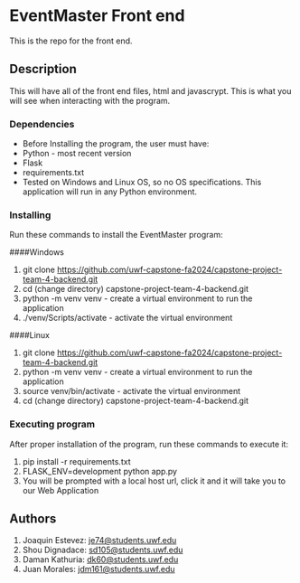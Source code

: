 # EventMaster Front end
This is the repo for the front end.

## Description
This will have all of the front end files, html and javascrypt. This is what you will see when interacting with the program.

### Dependencies
* Before Installing the program, the user must have:
*    Python - most recent version
*    Flask
*    requirements.txt
*    Tested on Windows and Linux OS, so no OS specifications. This application will run in any Python environment.

### Installing
Run these commands to install the EventMaster program:

####Windows
1. git clone https://github.com/uwf-capstone-fa2024/capstone-project-team-4-backend.git
2. cd (change directory) capstone-project-team-4-backend.git
3. python -m venv venv - create a virtual environment to run the application
4. ./venv/Scripts/activate - activate the virtual environment

####Linux
1. git clone https://github.com/uwf-capstone-fa2024/capstone-project-team-4-backend.git
2. python -m venv venv - create a virtual environment to run the application
3. source venv/bin/activate - activate the virtual environment
4. cd (change directory) capstone-project-team-4-backend.git

### Executing program
After proper installation of the program, run these commands to execute it:
1. pip install -r requirements.txt
2. FLASK_ENV=development python app.py
3. You will be prompted with a local host url, click it and it will take you to our Web Application

## Authors
1. Joaquin Estevez: je74@students.uwf.edu
2. Shou Dignadace: sd105@students.uwf.edu
3. Daman Kathuria: dk60@students.uwf.edu
4. Juan Morales: jdm161@students.uwf.edu
